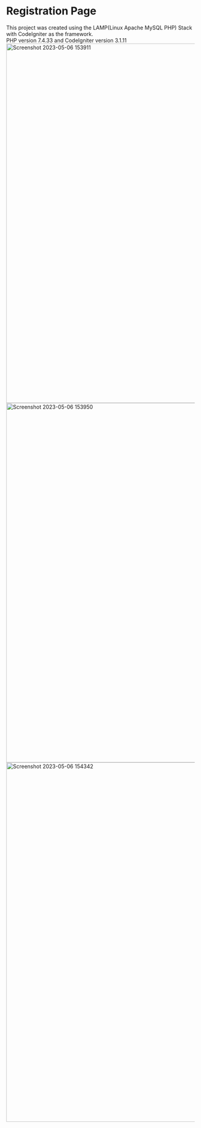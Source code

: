 # Registration Page
This project was created using the LAMP(Linux Apache MySQL PHP) Stack with CodeIgniter as the framework.<br>
PHP version 7.4.33 and CodeIgniter version 3.1.11<br>
<img width="960" alt="Screenshot 2023-05-06 153911" src="https://user-images.githubusercontent.com/113085140/236618081-4319a518-ca25-4462-8e4c-aad53ed1f394.png"><br>
<img width="960" alt="Screenshot 2023-05-06 153950" src="https://user-images.githubusercontent.com/113085140/236618091-f0f2ad94-e9ea-4c66-9908-57ec3305b7fb.png"><br>
<img width="960" alt="Screenshot 2023-05-06 154342" src="https://user-images.githubusercontent.com/113085140/236618095-0b3aa185-98e2-4965-8920-72f65f64dc83.png">
